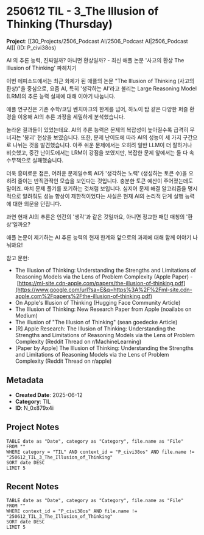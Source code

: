 # 250612 TIL - 3_The Illusion of Thinking (Thursday)

**Project**: [[30_Projects/2506_Podcast AI/2506_Podcast AI|2506_Podcast AI]] (ID: P_civi38os)

AI 의 추론 능력, 진짜일까? 아니면 환상일까? - 최신 애플 논문 '사고의 환상 The Illusion of Thinking' 파헤치기


이번 에피소드에서는 최근 화제가 된 애플의 논문 "The Illusion of Thinking (사고의 환상)"을 중심으로, 요즘 AI, 특히 '생각하는 AI'라고 불리는 Large Reasoning Model (LRM)의 추론 능력 실체에 대해 이야기 나눕니다.

애플 연구진은 기존 수학/코딩 벤치마크의 한계를 넘어, 하노이 탑 같은 다양한 퍼즐 환경을 이용해 AI의 추론 과정을 세밀하게 분석했습니다.

놀라운 결과들이 있었는데요. AI의 추론 능력은 문제의 복잡성이 높아질수록 급격히 무너지는 '붕괴' 현상을 보였습니다. 또한, 문제 난이도에 따라 AI의 성능이 세 가지 구간으로 나뉘는 것을 발견했습니다. 아주 쉬운 문제에서는 오히려 일반 LLM이 더 잘하거나 비슷했고, 중간 난이도에서는 LRM이 강점을 보였지만, 복잡한 문제 앞에서는 둘 다 속수무책으로 실패했습니다.

더욱 흥미로운 점은, 어려운 문제일수록 AI가 '생각하는 노력' (생성하는 토큰 수)을 오히려 줄이는 반직관적인 모습을 보인다는 것입니다. 충분한 토큰 예산이 주어졌는데도 말이죠. 마치 문제 풀기를 포기하는 것처럼 보입니다. 심지어 문제 해결 알고리즘을 명시적으로 알려줘도 성능 향상이 제한적이었다는 사실은 현재 AI의 논리적 단계 실행 능력에 대한 의문을 던집니다.

과연 현재 AI의 추론은 인간의 '생각'과 같은 것일까요, 아니면 정교한 패턴 매칭의 '환상'일까요?

애플 논문이 제기하는 AI 추론 능력의 현재 한계와 앞으로의 과제에 대해 함께 이야기 나눠봐요!

  

참고 문헌:

- The Illusion of Thinking: Understanding the Strengths and Limitations of Reasoning Models via the Lens of Problem Complexity (Apple Paper) - [⁠https://ml-site.cdn-apple.com/papers/the-illusion-of-thinking.pdf⁠](https://www.google.com/url?sa=E&q=https%3A%2F%2Fml-site.cdn-apple.com%2Fpapers%2Fthe-illusion-of-thinking.pdf)
- On Apple's Illusion of Thinking (Hugging Face Community Article)
- The Illusion of Thinking: New Research Paper from Apple (noailabs on Medium)
- The illusion of "The Illusion of Thinking" (sean goedecke Article)
- [R] Apple Research: The Illusion of Thinking: Understanding the Strengths and Limitations of Reasoning Models via the Lens of Problem Complexity (Reddit Thread on r/MachineLearning)
- [Paper by Apple] The Illusion of Thinking: Understanding the Strengths and Limitations of Reasoning Models via the Lens of Problem Complexity (Reddit Thread on r/apple)


## Metadata
- **Created Date**: 2025-06-12
- **Category**: TIL
- **ID**: N_0x879x4i



## Project Notes
```dataview
TABLE date as "Date", category as "Category", file.name as "File"
FROM ""
WHERE category = "TIL" AND context_id = "P_civi38os" AND file.name != "250612_TIL_3_The_Illusion_of_Thinking"
SORT date DESC
LIMIT 5
```

## Recent Notes
```dataview
TABLE date as "Date", category as "Category", file.name as "File" 
FROM ""
WHERE context_id = "P_civi38os" AND file.name != "250612_TIL_3_The_Illusion_of_Thinking"
SORT date DESC
LIMIT 5
```
